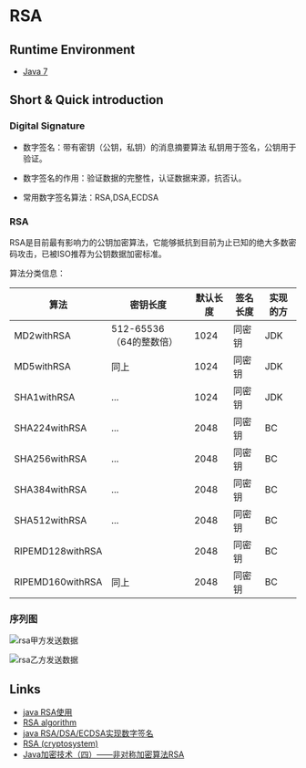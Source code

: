 # RSA

## Runtime Environment
- [Java 7](http://www.oracle.com/technetwork/java/javase/downloads/jdk6downloads-1902814.html)

## Short & Quick introduction

### Digital Signature
- 数字签名：带有密钥（公钥，私钥）的消息摘要算法
私钥用于签名，公钥用于验证。

- 数字签名的作用：验证数据的完整性，认证数据来源，抗否认。
- 常用数字签名算法：RSA,DSA,ECDSA

### RSA
RSA是目前最有影响力的公钥加密算法，它能够抵抗到目前为止已知的绝大多数密码攻击，已被ISO推荐为公钥数据加密标准。

算法分类信息：

算法 | 密钥长度 | 默认长度 | 签名长度 | 实现的方
------|------|----|----|----
MD2withRSA | 512-65536（64的整数倍） | 1024 | 同密钥 | JDK
MD5withRSA | 同上 | 1024 | 同密钥 | JDK
SHA1withRSA | ... | 1024 | 同密钥 | JDK
SHA224withRSA | ... | 2048 | 同密钥 | BC
SHA256withRSA | ... | 2048 | 同密钥 | BC
SHA384withRSA | ... | 2048 | 同密钥 | BC
SHA512withRSA | ... | 2048 | 同密钥 | BC
RIPEMD128withRSA |   | 2048 | 同密钥 | BC
RIPEMD160withRSA | 同上 | 2048 | 同密钥 | BC

### 序列图
![rsa甲方发送数据](http://www.wailian.work/images/2018/02/08/rsa.jpg)

![rsa乙方发送数据](http://www.wailian.work/images/2018/02/08/rsa25711.jpg)

## Links
- [java RSA使用](http://www.cnblogs.com/freeman-rain/archive/2012/03/29/2424423.html)
- [RSA algorithm](http://www.java2s.com/Tutorial/Java/0490__Security/0740__RSA-algorithm.htm)
- [java RSA/DSA/ECDSA实现数字签名](http://blog.csdn.net/caiandyong/article/details/50282889)
- [RSA (cryptosystem)](https://en.wikipedia.org/wiki/RSA_(cryptosystem))
- [Java加密技术（四）——非对称加密算法RSA](http://snowolf.iteye.com/blog/381767)
